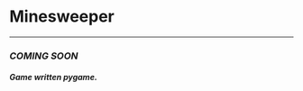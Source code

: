 # Minesweeper
-------------------------------------------------------------------------------------

### *COMING SOON*  
##### Game written pygame.
